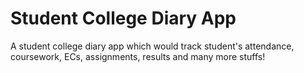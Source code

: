 # Student College Diary App
 A student college diary app which would track student's attendance, coursework, ECs, assignments, results and many more stuffs!
